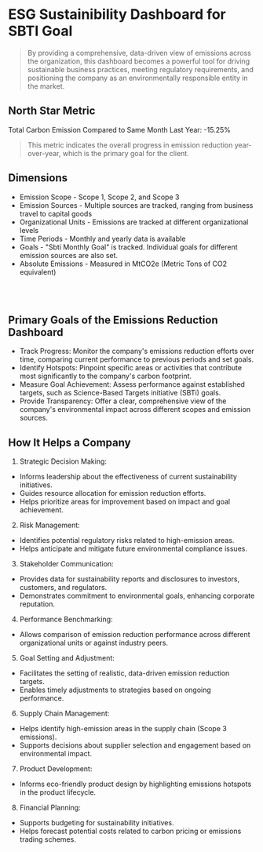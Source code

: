 # ESG Sustainibility Dashboard for SBTI Goal
<P><P>

> By providing a comprehensive, data-driven view of emissions across the organization, this dashboard becomes a powerful tool for driving sustainable business practices, meeting regulatory requirements, and positioning the company as an environmentally responsible entity in the market.
<P><P>


## North Star Metric 
<P><P>
  
Total Carbon Emission Compared to Same Month Last Year: -15.25%
> This metric indicates the overall progress in emission reduction year-over-year, which is the primary goal for the client.

<P><P>

## Dimensions
- Emission Scope - Scope 1, Scope 2, and Scope 3
- Emission Sources - Multiple sources are tracked, ranging from business travel to capital goods
- Organizational Units - Emissions are tracked at different organizational levels
- Time Periods - Monthly and yearly data is available
- Goals - "Sbti Monthly Goal" is tracked.  Individual goals for different emission sources are also set.
- Absolute Emissions - Measured in MtCO2e (Metric Tons of CO2 equivalent)

<br />
<br />

## Primary Goals of the Emissions Reduction Dashboard

- Track Progress: Monitor the company's emissions reduction efforts over time, comparing current performance to previous periods and set goals.
- Identify Hotspots: Pinpoint specific areas or activities that contribute most significantly to the company's carbon footprint.
- Measure Goal Achievement: Assess performance against established targets, such as Science-Based Targets initiative (SBTi) goals.
- Provide Transparency: Offer a clear, comprehensive view of the company's environmental impact across different scopes and emission sources.

<P><P>

## How It Helps a Company

1. Strategic Decision Making:

- Informs leadership about the effectiveness of current sustainability initiatives.
- Guides resource allocation for emission reduction efforts.
- Helps prioritize areas for improvement based on impact and goal achievement.

<P><P>

2. Risk Management:

- Identifies potential regulatory risks related to high-emission areas.
- Helps anticipate and mitigate future environmental compliance issues.

<P><P>

3. Stakeholder Communication:

- Provides data for sustainability reports and disclosures to investors, customers, and regulators.
- Demonstrates commitment to environmental goals, enhancing corporate reputation.

<P><P>

4. Performance Benchmarking:

- Allows comparison of emission reduction performance across different organizational units or against industry peers.

<P><P>
  
5. Goal Setting and Adjustment:

- Facilitates the setting of realistic, data-driven emission reduction targets.
- Enables timely adjustments to strategies based on ongoing performance.

<P><P>
  
6. Supply Chain Management:

- Helps identify high-emission areas in the supply chain (Scope 3 emissions).
- Supports decisions about supplier selection and engagement based on environmental impact.

<P><P>

7. Product Development:

- Informs eco-friendly product design by highlighting emissions hotspots in the product lifecycle.

<P><P>

8. Financial Planning:

- Supports budgeting for sustainability initiatives.
- Helps forecast potential costs related to carbon pricing or emissions trading schemes.



